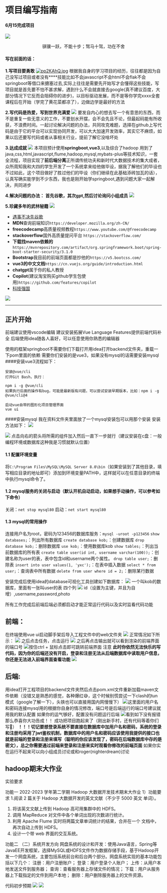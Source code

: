 # 项目编写指南

#### 6月15完成项目
![](https://raw.githubusercontent.com/martine-stdo/my_images/master/1685706644075.jpg)

<p align="center" />骐骥一跃，不能十步；驽马十驾，功在不舍</p>

#### 写在前面的话：
**1.写项目要勇敢**
<a align="center" href="https://imgse.com/i/pp2KAhQ"><img src="https://img2.doubanio.com/view/photo/l/public/p2229651022.webp" alt="pp2KAhQ.jpg" border="0" /></a>
根据我自身的学习项目的经历，往往都是因为自己没写过项目或者没有****技能比如不会javascript不会html不会flak不会springboot等借口来搪塞过去,实际上往往是需要先开始写才会懂得这些技能，写项目就是首先要不怕不甚求解，遇到什么不会就直接去google(真不建议百度，大部分情况下它反而会阻碍你的进步)，以目标驱动发展，而不是等你学完xxxx全套课程后在开始（学完了黄花菜都凉了），边做边学是最好的方法

**2.写代码是热爱，写到世界充满爱**
![](https://img9.doubanio.com/view/photo/l/public/p2179776895.webp)
要发自内心的想去写一个有意思的东西，而不是重复一些无意义的工作，不要划水开摆，会不会先且不论，但最起码能有所收获，不浪费时间。一起讨论解决问题的办法，共同攻克难题，选择在github上写代码是由于它的平台可以实现协同开发，可以大大加速开发效率，其实它不麻烦，如果以后还要写代码或者从事相关行业，提前了解它没啥坏处

**3.达成成就**
![](https://thumb11.jfcdns.com/2017-11/bce59fe774377d3d.png)
本项目预计使用**springboot**,**vue3**,以及综合了hadoop
用到了java,css,html,javascript,flume,hadoop,mysql,mybats-plus等技术知识，一套全流程，项目实现了**前后端分离**正所谓传统功夫和新时代大数据技术的集大成者，众所周知我和大四的学生开发了一个系统拿来给他做毕设，据我了解他们的毕设也不过如此，这个项目做好了胜过他们的毕设（你们继续在此基础添砖加瓦的话），认真写确实能学到不少东西，我也是刚开始学springboot,遇到问题大家一起解决，共同进步

**4.解决问题的办法：**
**首先谷歌，其次gpt,然后讨论询问小组成员**
![](https://raw.githubusercontent.com/martine-stdo/my_images/master/20230602195743.png)

**5.珍藏多年的武林秘籍**
![](https://picx.zhimg.com/v2-b32f1cbe89988687c50e7ecccd31bbb0_720w.jpg?source=172ae18b)
* [遇事不决先谷歌](https://www.google.com.hk/)
* **MDN**查询前端知识```https://developer.mozilla.org/zh-CN/```
* **freecodecamp**高质量视频教程```https://www.youtube.com/@freecodecamp```
* **stackoverflow**国外高质量提问平台 ```https://stackoverflow.com/```
* **下载找maven依赖的**```https://mvnrepository.com/artifact/org.springframework.boot/spring-boot-starter-security/3.1.0```
* **Bootstrap**我目前的前端页面都是抄他的```https://v5.bootcss.com/```
* **vue3的中文文档**```https://cn.vuejs.org/guide/introduction.html```
* **chatgpt**属于你的私人教授
* **Copilot**(建议淘宝购买github学生包使用)```https://github.com/features/copilot```
*  [科技强国](https://xftld.org/index.php#/dashboard)

![](https://raw.githubusercontent.com/martine-stdo/my_images/master/1685706611114.jpg)
******
## 正片开始
前端建议使用vscode编辑
建议安装拓展Vue Language Features提供前端代码补全
后端使用idea随各人喜好，可以任意使用你熟悉的编辑器

使用的框架springboot不需要你们下载打开用idea打开backend文件夹，重载一下pom里面的依赖
需要你们安装的是vue3，如果没有mysql的话需要安装mysql
####安装vue3流程如下：
```
安装@vue/cli
打开Git Bash，执行：

npm i -g @vue/cli
如果执行后面的操作有bug，可能是最新版有问题，可以尝试安装早期版本，比如：npm i -g @vue/cli@4

启动vue自带的图形化项目管理界面
vue ui
```
####安装mysql
我在资料文件夹里面放了一个mysql安装包可以用那个安装
安装方法如下：
![](https://raw.githubusercontent.com/martine-stdo/my_images/master/20230602173301.png)

![](https://raw.githubusercontent.com/martine-stdo/my_images/master/20230602173524.png)
点击向右的箭头将所需的组件加入然后一直下一步就行（建议安装在c盘：一般编程环境或数据库这种我是习惯就默认位置）
#### 1.1 配置环境变量
将```C:\Program Files\MySQL\MySQL Server 8.0\bin```（如果安装到了其他目录，填写相应目录的地址即可）添加到环境变量PATH中，这样就可以在任意目录的终端中执行mysql命令了。

#### 1.2 mysql服务的关闭与启动（默认开机自动启动，如果想手动操作，可以参考如下命令）

关闭：```net stop mysql80```
启动：```net start mysql80```
#### 1.3 mysql的常用操作

连接用户名为root，密码为123456的数据库服务：```mysql -uroot -p123456```
```show databases;```：列出所有数据库
```create database kob;```：创建数据库
```drop database kob;```：删除数据库
```use kob;```：使用数据库kob
```show tables;```：列出当前数据库的所有表
```create table user(id int, username varchar(100));```：创建名称为user的表，表中包含id和username两个属性。
```drop table user;```：删除表
```insert into user values(1, 'yxc');```：在表中插入数据
```select * from user;```：查询表中所有数据
```delete from user where id = 2;```：删除某行数据

安装完成后使用idea的database可视化工具创建如下数据库：
![](https://raw.githubusercontent.com/martine-stdo/my_images/master/20230602175129.png)
一个叫kob的数据库，里面有一张叫user的表
四个列
![](https://raw.githubusercontent.com/martine-stdo/my_images/master/20230602175325.png)
id（设置为主键，并且为自增）,username,password,photo

所有工作完成后前端后端必须都启动才能正常运行代码以及实时监看代码功能
## 前端：
在终端使用vue ui启动脚手架后导入工程文件中的web文件夹
![](https://raw.githubusercontent.com/martine-stdo/my_images/master/20230602175948.png)
正常情况如下所示：
![](https://raw.githubusercontent.com/martine-stdo/my_images/master/20230602175724.png)
之后点击任务，点击运行
![](https://raw.githubusercontent.com/martine-stdo/my_images/master/20230602180217.png)
之后再点击输出就可以看到渲染的前端界面的端口号
![](https://raw.githubusercontent.com/martine-stdo/my_images/master/20230602180435.png)按住ctrl + 鼠标点击即可跳转前端界面
注意
**此时你依然无法快乐的写代码，因为你的后端还没有开启，登录和注册无法从后端数据库中读取用户信息，你还是无法进入前端界面查看功能**
![](https://raw.githubusercontent.com/martine-stdo/my_images/master/20230602180531.png)

## 后端:
用idea打开工程项目的backend文件夹然后点击pom.xml文件重新加载maven文件依赖（没错又是熟悉的感觉，各种爆红😅，这个时候别慌尝试一下clash的tun模式（google了解一下），头铁也可以直接用国内网慢慢下）
![](https://raw.githubusercontent.com/martine-stdo/my_images/master/20230602181308.png)这里面的用户名和密码连接mysql用的根据你自身的情况修改，端口号是后端运行的端口号建议就用我的默认配置
如果你的运气够好，配置没有问题运行后端
![](https://raw.githubusercontent.com/martine-stdo/my_images/master/20230602181534.png)看到如下没有报错那么恭喜你大功告成！！
成功把项目跑起来了（刚出新手村，还有代码等着你们写💁）
**！！！切记要想登录系统不要直接在数据库中加用户名和密码，系统的登录和注册均采用了jwt鉴权机制，数据库中的用户名和密码应该使用我提供的接口也就是前端的登录和注册来填写（聪明的你应该发现了，密码在后端数据库中存的是密文），总之你需要通过前端来登录和注册来实时观看你修改的前端页面**
如果你实在运行不起来可以向小组成员讨论或和roger(nighterdream)讨论



## hadoop期末大作业
实验要求

功能一
2022-2023 学年第二学期 
Hadoop 大数据开发技术期末大作业 
1）功能要求 
1.阅读 2 篇关于 Hadoop 大数据开发的英文文献（不少于 5000 英文
单词）。
1. 将该英文文献上传到 Hadoop 高可用集群中的 HDFS。
2. 调用 MapReduce 对文件中各个单词出现的次数进行统计。
3. 利用 Apache Flume 实时将两篇文章单词统计的结果，合并在一个
文档中，再次自动上传到 HDFS。
1. 设计一个带 web 界面的交互系统。

功能二
（二）系统开发方向
网盘系统的设计和开发：使用Java语言，Spring等JavaEE开发框架，选择MySQL或HDFS文件作为数据存储手段，基于Hadoop开发一个网盘系统，主要包括系统前台和后台两个部分。网盘系统实现的基本功能包括以下几个：
  注册：用户注册账户；
  登录：用户登录个人账户；
上传：从用户本地发送文件到服务器；
查询：查看服务器上存储文件的情况；
下载：用户从服务器上下载指定的文件到用户本地；
删除：用户删除服务器上的文件资源。

代码初步预期
![](https://raw.githubusercontent.com/martine-stdo/my_images/master/hadoop01.png)
![](https://raw.githubusercontent.com/martine-stdo/my_images/master/hadoop02.png)
